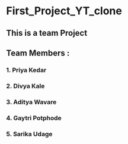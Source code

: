 # First_Project_YT_clone
## This is a team Project
 ## Team Members :
 ### 1. Priya Kedar
 ### 2. Divya Kale
 ### 3. Aditya Wavare
 ### 4. Gaytri Potphode
 ### 5. Sarika Udage